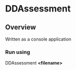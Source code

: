 # DDAssessment

## Overview

Written as a console application

### Run using

DDAssessment <b>\<filename\></b>

